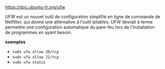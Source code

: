 https://doc.ubuntu-fr.org/ufw

UFW est un nouvel outil de configuration simplifié en ligne de commande de Netfilter, qui donne une alternative à l'outil iptables. UFW devrait à terme permettre une configuration automatique du pare-feu lors de l'installation de programmes en ayant besoin. 

**exemples**
* `sudo ufw allow 20/tcp`
* `sudo ufw allow 21/tcp`
* `sudo ufw status`
